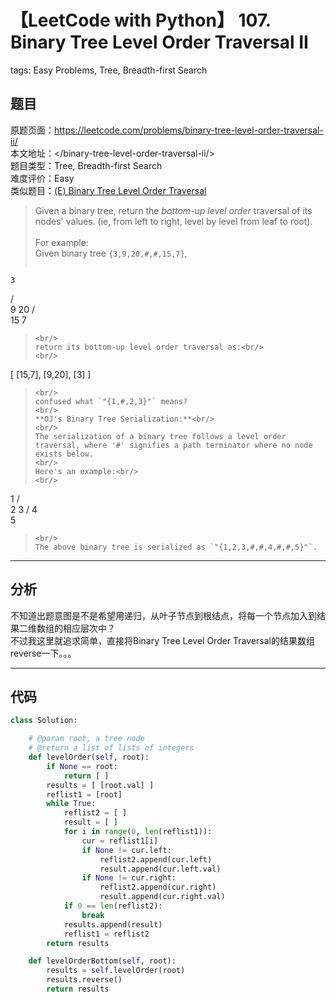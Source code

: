 # 【LeetCode with Python】 107. Binary Tree Level Order Traversal II
tags: Easy Problems, Tree, Breadth-first Search

## 题目
原题页面：<https://leetcode.com/problems/binary-tree-level-order-traversal-ii/><br/>
本文地址：<<leetcode-with-python-domain>/binary-tree-level-order-traversal-ii/><br/>
题目类型：Tree, Breadth-first Search<br/>
难度评价：Easy<br/>
类似题目：[(E) Binary Tree Level Order Traversal](/binary-tree-level-order-traversal/)<br/>

> Given a binary tree, return the *bottom-up level order* traversal of its nodes' values. (ie, from left to right, level by level from leaf to root).<br/>
><br/>
> For example:<br/>
> Given binary tree `{3,9,20,#,#,15,7}`,
><br/>
> ```
    3
   / \
  9  20
    /  \
   15   7
> ```
><br/>
> return its bottom-up level order traversal as:<br/>
><br/>
> ```
[
  [15,7],
  [9,20],
  [3]
]
> ```
><br/>
> confused what `"{1,#,2,3}"` means?
><br/>
> **OJ's Binary Tree Serialization:**<br/>
><br/>
> The serialization of a binary tree follows a level order traversal, where '#' signifies a path terminator where no node exists below.
><br/>
> Here's an example:<br/>
><br/>
> ```
   1
  / \
 2   3
    /
   4
    \
     5
> ```
><br/>
> The above binary tree is serialized as `"{1,2,3,#,#,4,#,#,5}"`.

<!-- more -->

---
## 分析
不知道出题意图是不是希望用递归，从叶子节点到根结点，将每一个节点加入到结果二维数组的相应层次中？<br/>
不过我这里就追求简单，直接将Binary Tree Level Order Traversal的结果数组reverse一下。。。<br/>

---
## 代码
``` python
class Solution:

    # @param root, a tree node
    # @return a list of lists of integers
    def levelOrder(self, root):
        if None == root:
            return [ ]
        results = [ [root.val] ]
        reflist1 = [root]
        while True:
            reflist2 = [ ]
            result = [ ]
            for i in range(0, len(reflist1)):
                cur = reflist1[i]
                if None != cur.left:
                    reflist2.append(cur.left)
                    result.append(cur.left.val)
                if None != cur.right:
                    reflist2.append(cur.right)
                    result.append(cur.right.val)
            if 0 == len(reflist2):
                break
            results.append(result)
            reflist1 = reflist2
        return results

    def levelOrderBottom(self, root):
        results = self.levelOrder(root)
        results.reverse()
        return results
```
